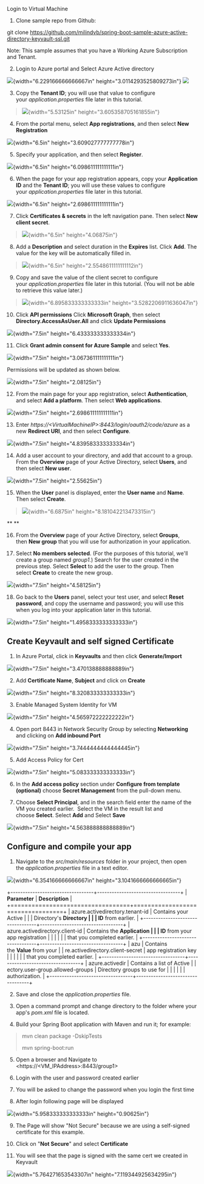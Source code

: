 Login to Virtual Machine

1.  Clone sample repo from Github:

git clone
<https://github.com/milindvb/spring-boot-sample-azure-active-directory-keyvault-ssl.git>

Note: This sample assumes that you have a Working Azure Subscription and
Tenant.

2.  Login to Azure portal and Select Azure Active directory

![](media\image1.png){width="6.229166666666667in"
height="3.0114293525809273in"}
![](media\image1.png)

3.  Copy the **Tenant ID**; you will use that value to configure
    your *application.properties* file later in this tutorial.

> ![](media\image2.png){width="5.53125in" height="3.605358705161855in"}

4.  From the portal menu, select **App registrations**, and then
    select **New Registration**

![](media\image3.png){width="6.5in" height="3.609027777777778in"}

5.  Specify your application, and then select **Register**.

![](media\image4.png){width="6.5in" height="6.098611111111111in"}

6.  When the page for your app registration appears, copy
    your **Application ID** and the **Tenant ID**; you will use these
    values to configure your *application.properties* file later in this
    tutorial.

![](media\image5.png){width="6.5in" height="2.698611111111111in"}

7.  Click **Certificates & secrets** in the left navigation pane. Then
    select **New client secret**.

> ![](media\image6.png){width="6.5in" height="4.06875in"}

8.  Add a **Description** and select duration in the **Expires** list.
    Click **Add**. The value for the key will be automatically filled
    in.

> ![](media\image7.png){width="6.5in" height="2.5548611111111112in"}

9.  Copy and save the value of the client secret to configure
    your *application.properties* file later in this tutorial. (You will
    not be able to retrieve this value later.)

> ![](media\image8.png){width="6.895833333333333in"
> height="3.5282206911636047in"}

10. Click **API permissions** Click **Microsoft Graph**, then select
    **Directory.AccessAsUser.All** and click **Update Permissions**

![](media\image9.png){width="7.5in" height="6.433333333333334in"}

11. Click **Grant admin consent for Azure Sample** and select **Yes**.

![](media\image10.png){width="7.5in" height="3.067361111111111in"}

Permissions will be updated as shown below.

![](media\image11.png){width="7.5in" height="2.08125in"}

12. From the main page for your app registration,
    select **Authentication**, and select **Add a platform**. Then
    select **Web applications**.

![](media\image12.png){width="7.5in" height="2.698611111111111in"}

13. Enter *https://\<VirtualMachineIP\>:8443/login/oauth2/code/azure* as
    a new **Redirect URI**, and then select **Configure**.

![](media\image13.png){width="7.5in" height="4.839583333333334in"}

14. Add a user account to your directory, and add that account to a
    group. From the **Overview** page of your Active Directory, select
    **Users**, and then select **New user**.

![](media\image14.png){width="7.5in" height="2.55625in"}

15. When the **User** panel is displayed, enter the **User
    name** and **Name**. Then select **Create**.

> ![](media\image15.png){width="6.6875in" height="8.181042213473315in"}

** **

16. From the **Overview** page of your Active Directory,
    select **Groups**, then **New group** that you will use for
    authorization in your application.

17. Select **No members selected**. (For the purposes of this tutorial,
    we\'ll create a group named *group1*.) Search for the user created
    in the previous step. Select **Select** to add the user to the
    group. Then select **Create** to create the new group.

![](media\image16.png){width="7.5in" height="4.58125in"}

18. Go back to the **Users** panel, select your test user, and
    select **Reset password**, and copy the username and password; you
    will use this when you log into your application later in this
    tutorial.

![](media\image17.png){width="7.5in" height="1.4958333333333333in"}

## **Create Keyvault and self signed Certificate**

1.  In Azure Portal, click in **Keyvaults** and then click
    **Generate/Import**

![](media\image18.png){width="7.5in" height="3.470138888888889in"}

2.  Add **Certificate Name**, **Subject** and click on **Create**

![](media\image19.png){width="7.5in" height="8.320833333333333in"}

3.  Enable Managed System Identity for VM

![](media\image20.png){width="7.5in" height="4.565972222222222in"}

4.  Open port 8443 in Network Security Group by selecting **Networking**
    and clicking on **Add inbound Port**

![](media\image21.png){width="7.5in" height="3.7444444444444445in"}

5.  Add Access Policy for Cert

![](media\image22.png){width="7.5in" height="5.083333333333333in"}

6.  In the **Add access policy** section under **Configure from template
    (optional)** choose **Secret Management** from the pull-down menu.

7.  Choose **Select Principal**, and in the search field enter the name
    of the VM you created earlier.  Select the VM in the result list and
    choose **Select**. Select **Add** and Select **Save**

![](media\image23.png){width="7.5in" height="4.563888888888889in"}

## 

## **Configure and compile your app**

1.  Navigate to the *src/main/resources* folder in your project, then
    open the *application.properties* file in a text editor.

![](media\image24.png){width="6.354166666666667in"
height="3.1041666666666665in"}

+----------------------------------+----------------------------------+
| **Parameter**                    | **Description**                  |
+==================================+==================================+
| azure.activedirectory.tenant-id  | Contains your Active             |
|                                  | Directory\'s **Directory         |
|                                  | ID** from earlier.               |
+----------------------------------+----------------------------------+
| azure.activedirectory.client-id  | Contains the **Application       |
|                                  | ID** from your app registration  |
|                                  |                                  |
|                                  | that you completed earlier.      |
+----------------------------------+----------------------------------+
| azu                              | Contains the **Value** from your |
| re.activedirectory.client-secret | app registration key             |
|                                  |                                  |
|                                  | that you completed earlier.      |
+----------------------------------+----------------------------------+
| azure.activedir                  | Contains a list of Active        |
| ectory.user-group.allowed-groups | Directory groups to use for      |
|                                  |                                  |
|                                  | authorization.                   |
+----------------------------------+----------------------------------+

2.  Save and close the *application.properties* file.

3.  Open a command prompt and change directory to the folder where your
    app\'s *pom.xml* file is located.

4.  Build your Spring Boot application with Maven and run it; for
    example:

> mvn clean package -DskipTests
>
> mvn spring-boot:run

5.  Open a browser and Navigate to <https://<VM_IPAddress>:8443/group1>

6.  Login with the user and password created earlier

7.  You will be asked to change the password when you login the first
    time

8.  After login following page will be displayed

![](media\image25.png){width="5.958333333333333in" height="0.90625in"}

9.  The Page will show "Not Secure" because we are using a self-signed
    certificate for this example.

10. Click on "**Not Secure**" and select **Certificate**

11. You will see that the page is signed with the same cert we created
    in Keyvault

![](media\image26.png){width="5.764271653543307in"
height="7.119344925634295in"}
